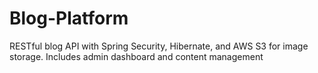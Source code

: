 # Blog-Platform
RESTful blog API with Spring Security, Hibernate, and AWS S3 for image storage. Includes admin dashboard and content management
